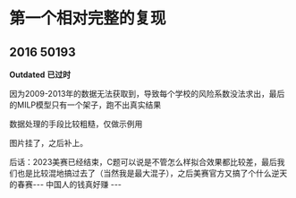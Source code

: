 # 第一个相对完整的复现
## 2016 50193
**Outdated**
**已过时**

因为2009-2013年的数据无法获取到，导致每个学校的风险系数没法求出，最后的MILP模型只有一个架子，跑不出真实结果

数据处理的手段比较粗糙，仅做示例用

图片挂了，之后补上。

后话：2023美赛已经结束，C题可以说是不管怎么样拟合效果都比较差，最后我们也是比较混地搞过去了（当然我是最大混子），之后美赛官方又搞了个什么逆天的春赛--- 中国人的钱真好赚 ---
